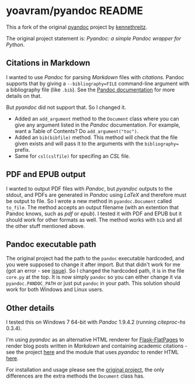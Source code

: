 # yoavram/pyandoc README

This a fork of the original [pyandoc](https://github.com/kennethreitz/pyandoc) project by [kennethreitz](https://github.com/kennethreitz).

The original project statement is: *Pyandoc: a simple Pandoc wrapper for Python*.

## Citations in Markdown

I wanted to use *Pandoc* for parsing *Markdown* files with *citations*.
Pandoc supports that by giving a `--bibliography=FILE` command-line argument with a bibliography file (like `.bib`).
See the [Pandoc documentation](http://johnmacfarlane.net/pandoc/README.html#citations) for more details on that.

But *pyandoc* did not support that. So I changed it.

  - Added an `add_argument` method to the `Document` class where you can give any argument listed in the *Pandoc* documentation.
  For example, want a Table of Contents? Do `add_argument("toc")`. 
  - Added an `bib(bibfile)` method. This method will check that the file given exists and will pass it to the arguments with the `bibliography=` prefix.
  - Same for `csl(cslfile)` for specifing an *CSL* file.

## PDF and EPUB output

I wanted to output PDF files with *Pandoc*, but *pyandoc* outputs to the stdout, 
and PDFs are generated in *Pandoc* using *LaTeX* and therefore must be output to file.
So I wrote a new method in `pyandoc.Document` called `to_file`. 
The method accepts an output filename (with an extention that Pandoc knows, such as *pdf* or *epub*).
I tested it with PDF and EPUB but it should work for other formats as well. The method works with `bib` and all the other stuff mentioned above.

## Pandoc executable path

The original project had the path to the `pandoc` executable hardcoded, and you were supposed to change it after import.
But that didn't work for me (got an error - see [issue](https://github.com/kennethreitz/pyandoc/issues/5)).
So I changed the hardcoded path, it is in the file `core.py` at the top. 
It is now simply `pandoc` so you can either change it via `pyandoc.PANDOC_PATH` or just
put `pandoc` in your path. This solution should work for both Windows and Linux users.


## Other details

I tested this on Windows 7 64-bit with *Pandoc* 1.9.4.2 (running *citeproc-hs* 0.3.4).

I'm using *pyandoc* as an alternative HTML renderer for [Flask-FlatPages](http://packages.python.org/Flask-FlatPages/#flask_flatpages) 
to render blog posts written in *Markdown* and containing academic citations - see the project [here](https://github.com/yoavram/yoavram.github.com/tree/source) and the module that uses *pyandoc* to render HTML [here](https://github.com/yoavram/yoavram.github.com/blob/source/renderers.py).

For installation and usage please see the [original project](https://github.com/kennethreitz/pyandoc),
the only differences are the extra methods the `Document` class has.
